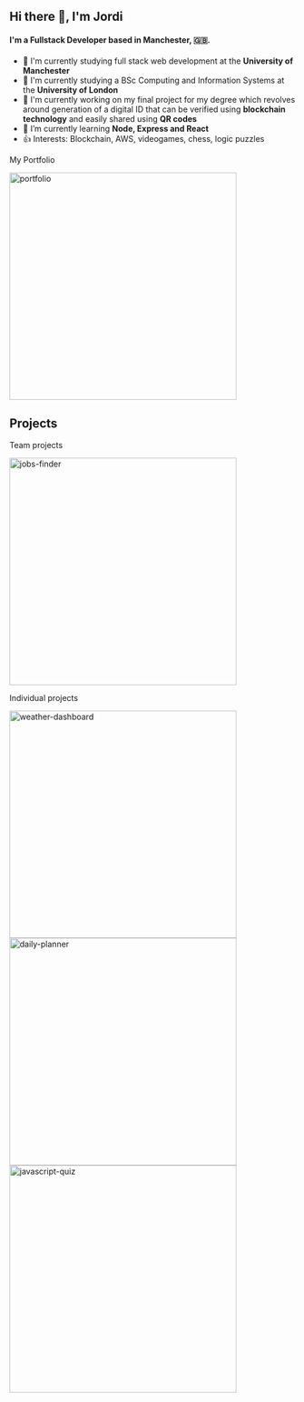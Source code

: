 <!--
**AidKool/aidkool** is a ✨ _special_ ✨ repository because its `README.md` (this file) appears on your GitHub profile.

Here are some ideas to get you started:

- 🔭 I’m currently working on ...
- 🌱 I’m currently learning ...
- 👯 I’m looking to collaborate on ...
- 🤔 I’m looking for help with ...
- 💬 Ask me about ...
- 📫 How to reach me: ...
- 😄 Pronouns: ...
- ⚡ Fun fact: ...
-->

## Hi there 👋, I'm Jordi

#### I'm a Fullstack Developer based in Manchester, 🇬🇧.

- 🏢 I'm currently studying full stack web development at the **University of Manchester**
- 🏢 I'm currently studying a BSc Computing and Information Systems at the **University of London**
- 🔭 I'm currently working on my final project for my degree which revolves around generation of a digital ID that can
  be verified using **blockchain technology** and easily shared using **QR codes**
- 🌱 I’m currently learning **Node, Express and React**
- 👍 Interests: Blockchain, AWS, videogames, chess, logic puzzles

My Portfolio

<p>
  <a href="https://github.com/AidKool/portfolio">
    <img width="400" src="https://github-readme-stats.vercel.app/api/pin/?username=aidkool&repo=portfolio&theme=monokai" alt="portfolio" />
  </a>
</p>

## Projects

Team projects

<p>
  <a href="https://github.com/AidKool/jobs-finder">
    <img width="400" src="https://github-readme-stats.vercel.app/api/pin/?username=aidkool&repo=jobs-finder&theme=monokai" alt="jobs-finder" />
  </a>
</p>

Individual projects

<p>
  <a href="https://github.com/AidKool/weather-dashboard">
    <img width="400" src="https://github-readme-stats.vercel.app/api/pin/?username=aidkool&repo=weather-dashboard&theme=monokai" alt="weather-dashboard" />
  </a>

  <a href="https://github.com/AidKool/daily-planner">
    <img width="400" src="https://github-readme-stats.vercel.app/api/pin/?username=aidkool&repo=daily-planner&theme=monokai" alt="daily-planner" />
  </a>

  <a href="https://github.com/AidKool/javascript-quiz">
    <img width="400" src="https://github-readme-stats.vercel.app/api/pin/?username=aidkool&repo=javascript-quiz&theme=monokai" alt="javascript-quiz" />
  </a>
</p>
